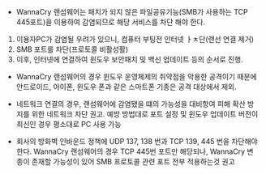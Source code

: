 - WannaCry 랜섬웨어는 패치가 되지 않은 파일공유기능(SMB가 사용하는 TCP 445포트)을 이용하여 감염되므로 해당 서비스를 차단 해야 한다.

1. 이용자PC가 감염될 우려가 있으니, 컴퓨터 부팅전 인터넷 ㅏㅊ단(랜선 연결 제거)
2. SMB 포트를 차단(프로토콜 비활성활)
3. 이후, 인터넷에 연결하여 윈도우 보안패치 및 백신 업데이트 등의 순서로 진행.

- WannaCry 랜섬웨어의 경우 윈도우 운영체제의 취약점을 악용한 공격이기 때문에 안드로이드, 아이폰, 윈도우 폰과 같은 스마트폰 기종은 공격 대상에서 제외.

- 네트워크 연결의 경우, 랜섬웨어에 감염됐을 떄의 가능성을 대비항여 피해 확산 방지를 위한 네트워크 차단 권고. 예방 방법대로 포트 설정 및 윈도우 업데이트 버전이 최신인 경우 평소대로 PC 사용 가능

- 회사의 방화벽 인바운드 정책에 UDP 137, 138 번과 TCP 139, 445 번을 차단해야 한다.
WannaCry 랜섬웨어의 경우 TCP 445번 포트만 해당되나, WannaCry 변종이 존재할 가능성이 있어 SMB 프로토콜 관련 포트 전부 적용하는것 권고

